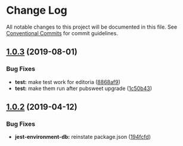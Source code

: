 # Change Log

All notable changes to this project will be documented in this file.
See [Conventional Commits](https://conventionalcommits.org) for commit guidelines.

<a name="1.0.3"></a>
## [1.0.3](https://gitlab.coko.foundation/editoria/editoria/compare/jest-environment-db@1.0.2...jest-environment-db@1.0.3) (2019-08-01)


### Bug Fixes

* **test:** make test work for editoria ([8868af9](https://gitlab.coko.foundation/editoria/editoria/commit/8868af9))
* **test:** make them run after pubsweet upgrade ([1c50b43](https://gitlab.coko.foundation/editoria/editoria/commit/1c50b43))




<a name="1.0.2"></a>
## [1.0.2](https://gitlab.coko.foundation/editoria/editoria/compare/jest-environment-db@1.0.1...jest-environment-db@1.0.2) (2019-04-12)


### Bug Fixes

* **jest-environment-db:** reinstate package.json ([194fcfd](https://gitlab.coko.foundation/editoria/editoria/commit/194fcfd))
